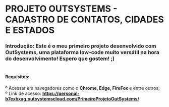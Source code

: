 # PROJETO OUTSYSTEMS - CADASTRO DE CONTATOS, CIDADES E ESTADOS

<h3>Introdução: Este é o meu primeiro projeto desenvolvido com OutSystems, uma plataforma low-code muito versátil na hora do desenvolvimento!
Espero que gostem! ;)</h3>

# <h4>Requisitos: <br>
º Acessar em navegadores como o <strong>Chrome, Edge, FireFox</strong> e entre outros; <br>
º Link de acesso: <a href="https://personal-b7exbxag.outsystemscloud.com/PrimeiroProjetoOutSystems/"><strong>https://personal-b7exbxag.outsystemscloud.com/PrimeiroProjetoOutSystems/</strong></a>
</h4>

